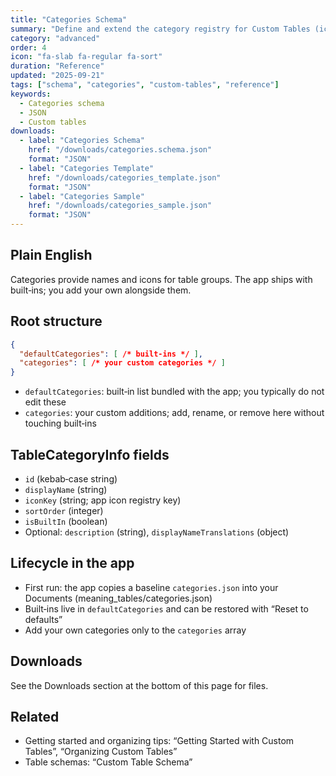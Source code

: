 ```yaml
---
title: "Categories Schema"
summary: "Define and extend the category registry for Custom Tables (icons, labels, order)."
category: "advanced"
order: 4
icon: "fa-slab fa-regular fa-sort"
duration: "Reference"
updated: "2025-09-21"
tags: ["schema", "categories", "custom-tables", "reference"]
keywords:
  - Categories schema
  - JSON
  - Custom tables
downloads:
  - label: "Categories Schema"
    href: "/downloads/categories.schema.json"
    format: "JSON"
  - label: "Categories Template"
    href: "/downloads/categories_template.json"
    format: "JSON"
  - label: "Categories Sample"
    href: "/downloads/categories_sample.json"
    format: "JSON"
---
```


## Plain English

Categories provide names and icons for table groups. The app ships with built‑ins; you add your own alongside them.

## Root structure

```json
{
  "defaultCategories": [ /* built‑ins */ ],
  "categories": [ /* your custom categories */ ]
}
```

- `defaultCategories`: built‑in list bundled with the app; you typically do not edit these
- `categories`: your custom additions; add, rename, or remove here without touching built‑ins

## TableCategoryInfo fields

- `id` (kebab‑case string)
- `displayName` (string)
- `iconKey` (string; app icon registry key)
- `sortOrder` (integer)
- `isBuiltIn` (boolean)
- Optional: `description` (string), `displayNameTranslations` (object)

## Lifecycle in the app

- First run: the app copies a baseline `categories.json` into your Documents (meaning_tables/categories.json)
- Built‑ins live in `defaultCategories` and can be restored with “Reset to defaults”
- Add your own categories only to the `categories` array

## Downloads

See the Downloads section at the bottom of this page for files.

## Related

- Getting started and organizing tips: “Getting Started with Custom Tables”, “Organizing Custom Tables”
- Table schemas: “Custom Table Schema”
